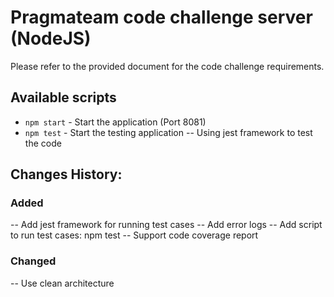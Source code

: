 # Pragmateam code challenge server (NodeJS)

Please refer to the provided document for the code challenge requirements. 

## Available scripts

- `npm start` - Start the application (Port 8081)
- `npm test` - Start the testing application
-- Using jest framework to test the code

## Changes History:

### Added
-- Add jest framework for running test cases
-- Add error logs
-- Add script to run test cases: npm test
-- Support code coverage report

### Changed
-- Use clean architecture
